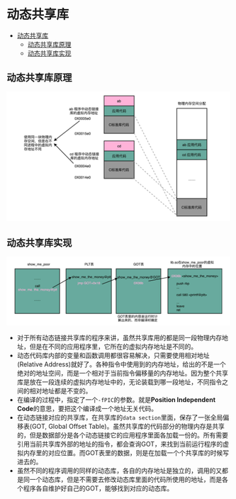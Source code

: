# 动态共享库

- [动态共享库](#动态共享库)
  - [动态共享库原理](#动态共享库原理)
  - [动态共享库实现](#动态共享库实现)

## 动态共享库原理

![动态共享库原理](https://github.com/gongluck/images/blob/main/计算机基础/动态共享库原理.png)

## 动态共享库实现

![动态共享库实现](https://github.com/gongluck/images/blob/main/计算机基础/动态共享库实现.png)

- 对于所有动态链接共享库的程序来讲，虽然共享库用的都是同一段物理内存地址，但是在不同的应用程序里，它所在的虚拟内存地址是不同的。
- 动态代码库内部的变量和函数调用都很容易解决，只需要使用相对地址(Relative Address)就好了。各种指令中使用到的内存地址，给出的不是一个绝对的地址空间，而是一个相对于当前指令偏移量的内存地址。因为整个共享库是放在一段连续的虚拟内存地址中的，无论装载到哪一段地址，不同指令之间的相对地址都是不变的。
- 在编译的过程中，指定了一个`-fPIC`的参数。就是**Position Independent Code**的意思，要把这个编译成一个地址无关代码。
- 在动态链接对应的共享库，在共享库的`data section`里面，保存了一张全局偏移表(GOT, Global Offset Table)。虽然共享库的代码部分的物理内存是共享的，但是数据部分是各个动态链接它的应用程序里面各加载一份的。所有需要引用当前共享库外部的地址的指令，都会查询GOT，来找到当前运行程序的虚拟内存里的对应位置。而GOT表里的数据，则是在加载一个个共享库的时候写进去的。
- 虽然不同的程序调用的同样的动态库，各自的内存地址是独立的，调用的又都是同一个动态库，但是不需要去修改动态库里面的代码所使用的地址，而是各个程序各自维护好自己的GOT，能够找到对应的动态库。
